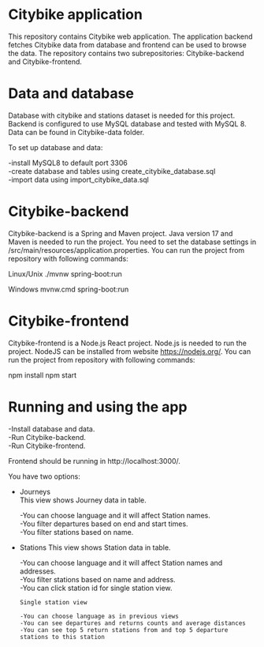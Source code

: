 # Citybike application

This repository contains Citybike web application. The application backend fetches Citybike data from database and frontend can be used to browse the data. The repository contains two subrepositories: Citybike-backend and Citybike-frontend.

# Data and database

Database with citybike and stations dataset is needed for this project. Backend is configured to use MySQL database and tested with MySQL 8. Data can be found in Citybike-data folder.

To set up database and data:

-install MySQL8 to default port 3306<br>
-create database and tables using create_citybike_database.sql<br>
-import data using import_citybike_data.sql<br>

# Citybike-backend

Citybike-backend is a Spring and Maven project. Java version 17 and Maven is needed to run the project. You need to set the database settings in /src/main/resources/application.properties. You can run the project from repository with following commands:

Linux/Unix
./mvnw spring-boot:run

Windows
mvnw.cmd spring-boot:run


# Citybike-frontend

Citybike-frontend is a Node.js React project. Node.js is needed to run the project. NodeJS can be installed from website https://nodejs.org/. You can run the project from repository with following commands:

npm install
npm start

# Running and using the app

-Install database and data.<br>
-Run Citybike-backend.<br>
-Run Citybike-frontend.<br>

Frontend should be running in http://localhost:3000/.

You have two options:
  - Journeys<br>
    This view shows Journey data in table. 
   
    -You can choose language and it will affect Station names.<br>
    -You filter departures based on end and start times.<br>
    -You filter stations based on name.<br>

  - Stations
    This view shows Station data in table. 
   
    -You can choose language and it will affect Station names and addresses.<br>
    -You filter stations based on name and address.<br>
    -You can click station id for single station view.<br>

    	Single station view
        
        -You can choose language as in previous views
        -You can see departures and returns counts and average distances
        -You can see top 5 return stations from and top 5 departure stations to this station




